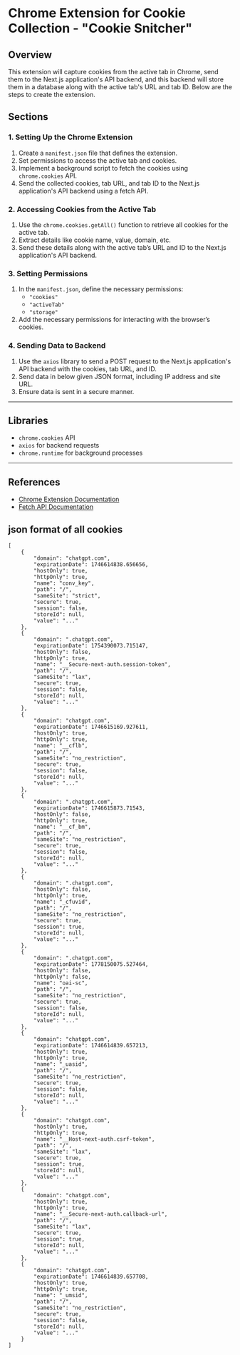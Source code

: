 # Chrome Extension for Cookie Collection - "Cookie Snitcher"

## Overview

This extension will capture cookies from the active tab in Chrome, send them to the Next.js application's API backend, and this backend will store them in a database along with the active tab's URL and tab ID. Below are the steps to create the extension.

## Sections

### 1. Setting Up the Chrome Extension

1. Create a `manifest.json` file that defines the extension.
2. Set permissions to access the active tab and cookies.
3. Implement a background script to fetch the cookies using `chrome.cookies` API.
4. Send the collected cookies, tab URL, and tab ID to the Next.js application's API backend using a fetch API.

### 2. Accessing Cookies from the Active Tab

1. Use the `chrome.cookies.getAll()` function to retrieve all cookies for the active tab.
2. Extract details like cookie name, value, domain, etc.
3. Send these details along with the active tab’s URL and ID to the Next.js application's API backend.

### 3. Setting Permissions

1. In the `manifest.json`, define the necessary permissions:
   - `"cookies"`
   - `"activeTab"`
   - `"storage"`
2. Add the necessary permissions for interacting with the browser’s cookies.

### 4. Sending Data to Backend

1. Use the `axios` library to send a POST request to the Next.js application's API backend with the cookies, tab URL, and ID.
2. Send data in below given JSON format, including IP address and site URL.
3. Ensure data is sent in a secure manner.

---

## Libraries

- `chrome.cookies` API
- `axios` for backend requests
- `chrome.runtime` for background processes

---

## References

- [Chrome Extension Documentation](https://developer.chrome.com/docs/extensions/mv3/)
- [Fetch API Documentation](https://developer.mozilla.org/en-US/docs/Web/API/Fetch_API)

## json format of all cookies

```
[
    {
        "domain": "chatgpt.com",
        "expirationDate": 1746614838.656656,
        "hostOnly": true,
        "httpOnly": true,
        "name": "conv_key",
        "path": "/",
        "sameSite": "strict",
        "secure": true,
        "session": false,
        "storeId": null,
        "value": "..."
    },
    {
        "domain": ".chatgpt.com",
        "expirationDate": 1754390073.715147,
        "hostOnly": false,
        "httpOnly": true,
        "name": "__Secure-next-auth.session-token",
        "path": "/",
        "sameSite": "lax",
        "secure": true,
        "session": false,
        "storeId": null,
        "value": "..."
    },
    {
        "domain": "chatgpt.com",
        "expirationDate": 1746615169.927611,
        "hostOnly": true,
        "httpOnly": true,
        "name": "__cflb",
        "path": "/",
        "sameSite": "no_restriction",
        "secure": true,
        "session": false,
        "storeId": null,
        "value": "..."
    },
    {
        "domain": ".chatgpt.com",
        "expirationDate": 1746615873.71543,
        "hostOnly": false,
        "httpOnly": true,
        "name": "__cf_bm",
        "path": "/",
        "sameSite": "no_restriction",
        "secure": true,
        "session": false,
        "storeId": null,
        "value": "..."
    },
    {
        "domain": ".chatgpt.com",
        "hostOnly": false,
        "httpOnly": true,
        "name": "_cfuvid",
        "path": "/",
        "sameSite": "no_restriction",
        "secure": true,
        "session": true,
        "storeId": null,
        "value": "..."
    },
    {
        "domain": ".chatgpt.com",
        "expirationDate": 1778150075.527464,
        "hostOnly": false,
        "httpOnly": false,
        "name": "oai-sc",
        "path": "/",
        "sameSite": "no_restriction",
        "secure": true,
        "session": false,
        "storeId": null,
        "value": "..."
    },
    {
        "domain": "chatgpt.com",
        "expirationDate": 1746614839.657213,
        "hostOnly": true,
        "httpOnly": true,
        "name": "_uasid",
        "path": "/",
        "sameSite": "no_restriction",
        "secure": true,
        "session": false,
        "storeId": null,
        "value": "..."
    },
    {
        "domain": "chatgpt.com",
        "hostOnly": true,
        "httpOnly": true,
        "name": "__Host-next-auth.csrf-token",
        "path": "/",
        "sameSite": "lax",
        "secure": true,
        "session": true,
        "storeId": null,
        "value": "..."
    },
    {
        "domain": "chatgpt.com",
        "hostOnly": true,
        "httpOnly": true,
        "name": "__Secure-next-auth.callback-url",
        "path": "/",
        "sameSite": "lax",
        "secure": true,
        "session": true,
        "storeId": null,
        "value": "..."
    },
    {
        "domain": "chatgpt.com",
        "expirationDate": 1746614839.657708,
        "hostOnly": true,
        "httpOnly": true,
        "name": "_umsid",
        "path": "/",
        "sameSite": "no_restriction",
        "secure": true,
        "session": false,
        "storeId": null,
        "value": "..."
    }
]
```
